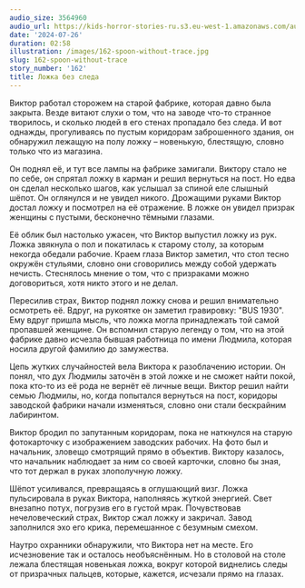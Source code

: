 ```yaml
---
audio_size: 3564960
audio_url: https://kids-horror-stories-ru.s3.eu-west-1.amazonaws.com/audio/162-spoon-without-trace.mp3
date: '2024-07-26'
duration: 02:58
illustration: /images/162-spoon-without-trace.jpg
slug: 162-spoon-without-trace
story_number: '162'
title: Ложка без следа
---
```


Виктор работал сторожем на старой фабрике, которая давно была закрыта. Везде витают слухи о том, что на заводе что-то странное творилось, и сколько людей в его стенах пропадало без следа. И вот однажды, прогуливаясь по пустым коридорам заброшенного здания, он обнаружил лежащую на полу ложку – новенькую, блестящую, словно только что из магазина.

Он поднял её, и тут все лампы на фабрике замигали. Виктору стало не по себе, он спрятал ложку в карман и решил вернуться на пост. Но едва он сделал несколько шагов, как услышал за спиной еле слышный шёпот. Он оглянулся и не увидел никого. Дрожащими руками Виктор достал ложку и посмотрел на её отражение. В ложке он увидел призрак женщины с пустыми, бесконечно тёмными глазами.

Её облик был настолько ужасен, что Виктор выпустил ложку из рук. Ложка звякнула о пол и покатилась к старому столу, за которым некогда обедали рабочие. Краем глаза Виктор заметил, что стол тесно окружён стульями, словно они сговорились между собой удержать нечисть. Стеснялось мнение о том, что с призраками можно договориться, хотя никто этого и не делал.

Пересилив страх, Виктор поднял ложку снова и решил внимательно осмотреть её. Вдруг, на рукоятке он заметил гравировку: "BUS 1930". Ему вдруг пришла мысль, что ложка могла принадлежать той самой пропавшей женщине. Он вспомнил старую легенду о том, что на этой фабрике давно исчезла бывшая работница по имени Людмила, которая носила другой фамилию до замужества. 

Цепь жутких случайностей вела Виктора к разоблачению истории. Он понял, что дух Людмилы заточён в этой ложке и не сможет найти покой, пока кто-то из её рода не вернёт её личные вещи. Виктор решил найти семью Людмилы, но, когда попытался вернуться на пост, коридоры заводской фабрики начали изменяться, словно они стали бескрайним лабиринтом.

Виктор бродил по запутанным коридорам, пока не наткнулся на старую фотокарточку с изображением заводских рабочих. На фото был и начальник, зловещо смотрящий прямо в объектив. Виктору казалось, что начальник наблюдает за ним со своей карточки, словно бы зная, что тот держал в руках злополучную ложку.

Шёпот усиливался, превращаясь в оглушающий визг. Ложка пульсировала в руках Виктора, наполняясь жуткой энергией. Свет внезапно потух, погрузив его в густой мрак. Почувствовав нечеловеческий страх, Виктор сжал ложку и закричал. Завод заполнился эхо его крика, перемешанное с безумным смехом.

Наутро охранники обнаружили, что Виктора нет на месте. Его исчезновение так и осталось необъяснённым. Но в столовой на столе лежала блестящая новенькая ложка, вокруг которой виднелись следы от призрачных пальцев, которые, кажется, исчезали прямо на глазах.